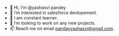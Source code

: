 - 👋 Hi, I’m @yashasvi pandey
- 👀 I’m interested in salesforce devlopement.
- 🌱 I am constant learner.
- 💞️ I’m looking to work on any new projects.
- 📫 Reach me on email pandayyashasvi@gmail.com.

<!---
pandayashasvi/pandayashasvi is a ✨ special ✨ repository because its `README.md` (this file) appears on your GitHub profile.
You can click the Preview link to take a look at your changes.
--->
